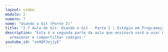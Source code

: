 ```yaml
---
layout: video
modulo: 2
numero: 7
nome: "Usando o Git (Parte 2)"
title: "2.7 Aula de Git: Usando o Git - Parte 2 | Estágio em Programação"
description: "Esta é a segunda parte da aula que ensinará você a usar Git para
  armazenar e compartilhar códigos."
youtube_id: "zm9OPJojjyE"
---
```


